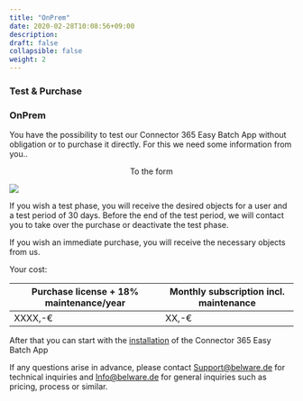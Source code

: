 ```yaml
---
title: "OnPrem"
date: 2020-02-28T10:08:56+09:00
description: 
draft: false
collapsible: false
weight: 2
---
```

### Test & Purchase

### OnPrem
You have the possibility to test our Connector 365 Easy Batch App without obligation or to purchase it directly. For this we need some information from you..

<p style="text-align: center;">
To the form
</p>

[<img src="/images/apps/Forms_easy.png">](https://forms.office.com/Pages/ResponsePage.aspx?id=wbg8p1B5wk60E37fEWJ6gK10RbLPyuxOs2bKXXZxm8JUM0tNOEJVMlIxUkpOQzJTN0owME5OV0wwNy4u)

If you wish a test phase, you will receive the desired objects for a user and a test period of 30 days. Before the end of the test period, we will contact you to take over the purchase or deactivate the test phase.

If you wish an immediate purchase, you will receive the necessary objects from us.

Your cost:

| Purchase license + 18% maintenance/year  | Monthly subscription incl. maintenance |
|------------------------------------------|----------------------------------------|
|XXXX,-€                                   |XX,-€                                   |

After that you can start with the [installation](/en-us/apps/easybatch/first-steps/installation/) of the Connector 365 Easy Batch App

If any questions arise in advance, please contact Support@belware.de for technical inquiries and Info@belware.de for general inquiries such as pricing, process or similar.
